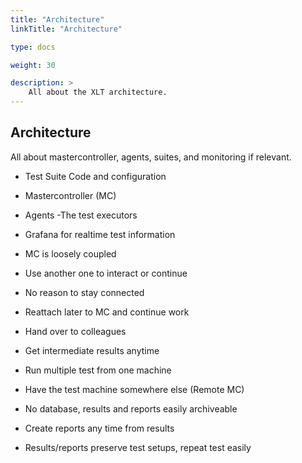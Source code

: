 ```yaml
---
title: "Architecture"
linkTitle: "Architecture"

type: docs

weight: 30

description: >
    All about the XLT architecture. 
---
```


## Architecture

All about mastercontroller, agents, suites, and monitoring if relevant.

* Test Suite Code and configuration
* Mastercontroller (MC)
* Agents -The test executors
* Grafana for realtime test information
 
* MC is loosely coupled
* Use another one to interact or continue



* No reason to stay connected
* Reattach later to MC and continue work
* Hand over to colleagues
* Get intermediate results anytime
* Run multiple test from one machine
* Have the test machine somewhere else (Remote MC)
* No database, results and reports easily archiveable
* Create reports any time from results
* Results/reports preserve test setups, repeat test easily